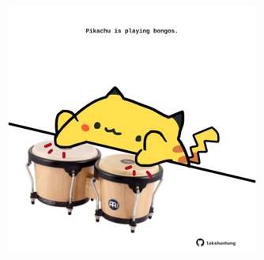 <!-- built at 05/09/2024, 17:00:42 UTC -->
<p align="center">
  <img width="500" height="500" src="./ReadmeImage.svg">
</p>
